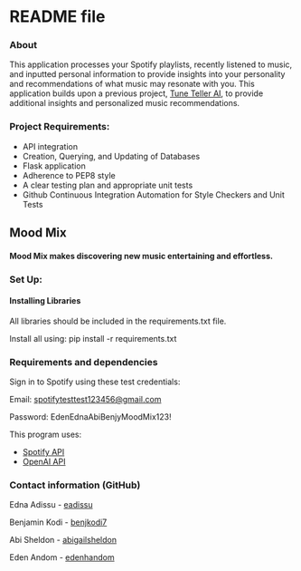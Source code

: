 # README file


### About
This application processes your Spotify playlists, recently listened to music, and inputted personal information to provide insights into your personality and recommendations of what music may resonate with you. This application builds upon a previous project, 
[Tune Teller AI](https://github.com/BenjKodi7/SEOPairedProgramming), to provide additional insights and personalized music recommendations.

### Project Requirements:

- API integration
- Creation, Querying, and Updating of Databases
- Flask application 
- Adherence to PEP8 style
- A clear testing plan and appropriate unit tests
- Github Continuous Integration Automation for Style Checkers and Unit Tests

## Mood Mix 

#### Mood Mix makes discovering new music entertaining and effortless.

### Set Up:

#### Installing Libraries

All libraries should be included in the requirements.txt file.

Install all using: pip install -r requirements.txt

### Requirements and dependencies

Sign in to Spotify using these test credentials:

Email: spotifytesttest123456@gmail.com

Password: EdenEdnaAbiBenjyMoodMix123!

This program uses:
- [Spotify API](https://developer.spotify.com/documentation/web-api)
- [OpenAI API](https://platform.openai.com/docs/overview)

### Contact information (GitHub)

Edna Adissu - [eadissu](https://github.com/eadissu)

Benjamin Kodi - [benjkodi7](https://github.com/BenjKodi7)

Abi Sheldon - [abigailsheldon](https://github.com/abigailsheldon)

Eden Andom - [edenhandom](https://github.com/edenhandom)
